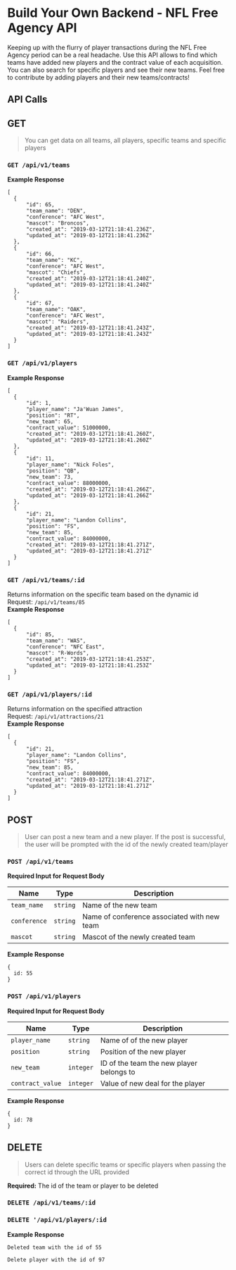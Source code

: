 # Build Your Own Backend - NFL Free Agency API
Keeping up with the flurry of player transactions during the NFL Free Agency period can be a real headache. Use this API allows to find which teams have added new players and the contract value of each acquisition. You can also search for specific players and see their new teams. Feel free to contribute by adding players and their new teams/contracts!


## API Calls
## GET
> You can get data on all teams, all players, specific teams and specific players

### ```GET /api/v1/teams```   
**Example Response**
```
[
  {
      "id": 65,
      "team_name": "DEN",
      "conference": "AFC West",
      "mascot": "Broncos",
      "created_at": "2019-03-12T21:18:41.236Z",
      "updated_at": "2019-03-12T21:18:41.236Z"
  },
  {
      "id": 66,
      "team_name": "KC",
      "conference": "AFC West",
      "mascot": "Chiefs",
      "created_at": "2019-03-12T21:18:41.240Z",
      "updated_at": "2019-03-12T21:18:41.240Z"
  },
  {
      "id": 67,
      "team_name": "OAK",
      "conference": "AFC West",
      "mascot": "Raiders",
      "created_at": "2019-03-12T21:18:41.243Z",
      "updated_at": "2019-03-12T21:18:41.243Z"
  }
]
```  
### ```GET /api/v1/players```   
**Example Response**
```
[
  {
      "id": 1,
      "player_name": "Ja'Wuan James",
      "position": "RT",
      "new_team": 65,
      "contract_value": 51000000,
      "created_at": "2019-03-12T21:18:41.260Z",
      "updated_at": "2019-03-12T21:18:41.260Z"
  },
  {
      "id": 11,
      "player_name": "Nick Foles",
      "position": "QB",
      "new_team": 73,
      "contract_value": 88000000,
      "created_at": "2019-03-12T21:18:41.266Z",
      "updated_at": "2019-03-12T21:18:41.266Z"
  },
  {
      "id": 21,
      "player_name": "Landon Collins",
      "position": "FS",
      "new_team": 85,
      "contract_value": 84000000,
      "created_at": "2019-03-12T21:18:41.271Z",
      "updated_at": "2019-03-12T21:18:41.271Z"
  }
]
```    
### ```GET /api/v1/teams/:id```  
Returns information on the specific team based on the dynamic id   
Request: ```/api/v1/teams/85```  
**Example Response** 
```
[
  {
      "id": 85,
      "team_name": "WAS",
      "conference": "NFC East",
      "mascot": "R-Words",
      "created_at": "2019-03-12T21:18:41.253Z",
      "updated_at": "2019-03-12T21:18:41.253Z"
  }
]
```  
### ```GET /api/v1/players/:id```  
Returns information on the specified attraction   
Request: ```/api/v1/attractions/21```  
**Example Response**  
```
[
  {
      "id": 21,
      "player_name": "Landon Collins",
      "position": "FS",
      "new_team": 85,
      "contract_value": 84000000,
      "created_at": "2019-03-12T21:18:41.271Z",
      "updated_at": "2019-03-12T21:18:41.271Z"
  }
]
```
## POST
> User can post a new team and a new player. If the post is successful, the user will be prompted with the id of the newly created team/player

### ```POST /api/v1/teams```  
**Required Input for Request Body**  

| Name       | Type          | Description  |
| ------------- | ------------- | ----- |
| `team_name`      | `string` | Name of the new team |
| `conference`      | `string`      |   Name of conference associated with new team |
| `mascot`  | `string`     |    Mascot of the newly created team | 
  
**Example Response**
```
{
  id: 55
}
```  

### ```POST /api/v1/players```   
**Required Input for Request Body**  

| Name       | Type          | Description  |
| ------------- | ------------- | ----- |
| `player_name`      | `string` | Name of of the new player |
| `position`      | `string`      |   Position of the new player |
| `new_team`  | `integer`     |    ID of the team the new player belongs to |
|`contract_value` | `integer` |  Value of new deal for the player |
   

**Example Response**
```
{
  id: 78
}
```  
## DELETE  
> Users can delete specific teams or specific players when passing the correct id through the URL provided

**Required:**
The id of the team or player to be deleted
### ```DELETE /api/v1/teams/:id```  
### ```DELETE '/api/v1/players/:id```  
**Example Response**
```
Deleted team with the id of 55
```
```
Delete player with the id of 97
```
